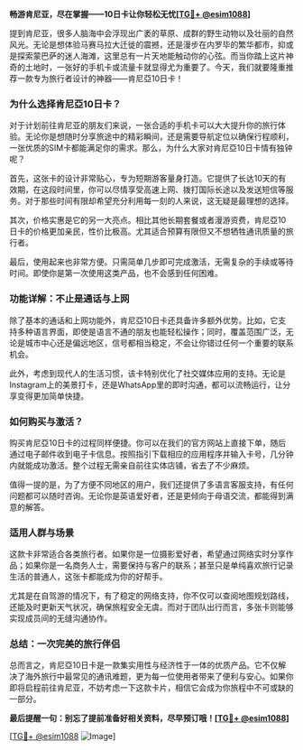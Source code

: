 **畅游肯尼亚，尽在掌握——10日卡让你轻松无忧[[TG💪+ @esim1088](https://t.me/s/esim1088)]**

提到肯尼亚，很多人脑海中会浮现出广袤的草原、成群的野生动物以及壮丽的自然风光。无论是想体验马赛马拉大迁徙的震撼，还是漫步在内罗毕的繁华都市，抑或是探索蒙巴萨的迷人海滩，这里总有一片天地能触动你的心弦。而当你踏上这片神奇的土地时，一张好的手机卡或流量卡就显得尤为重要了。今天，我们就要隆重推荐一款专为旅行者设计的神器——肯尼亞10日卡！

### **为什么选择肯尼亞10日卡？**

对于计划前往肯尼亚的朋友们来说，一张合适的手机卡可以大大提升你的旅行体验。无论你是想随时分享旅途中的精彩瞬间，还是需要导航定位以确保行程顺利，一张优质的SIM卡都能满足你的需求。那么，为什么大家对肯尼亞10日卡情有独钟呢？

首先，这张卡的设计非常贴心，专为短期游客量身打造。它提供了长达10天的有效期，在这段时间里，你可以尽情享受高速上网、拨打国际长途以及发送短信等服务。对于那些时间有限却希望充分利用每一刻的人来说，这无疑是最理想的选择。

其次，价格实惠是它的另一大亮点。相比其他长期套餐或者漫游资费，肯尼亞10日卡的价格更加亲民，性价比极高。尤其适合预算有限但又不想牺牲通讯质量的旅行者。

最后，使用起来也非常方便。只需简单几步即可完成激活，无需复杂的手续或等待时间。即使你是第一次使用这类产品，也不会感到任何困难。

### **功能详解：不止是通话与上网**

除了基本的通话和上网功能外，肯尼亞10日卡还具备许多额外优势。比如，它支持多种语言界面，即使是语言不通的朋友也能轻松操作；同时，覆盖范围广泛，无论是城市中心还是偏远地区，信号都相当稳定，不会让你错过任何一个重要的联系机会。

此外，考虑到现代人的生活习惯，该卡特别优化了社交媒体应用的支持。无论是Instagram上的美景打卡，还是WhatsApp里的即时沟通，都可以流畅运行，让分享变得更加简单快捷。

### **如何购买与激活？**

购买肯尼亞10日卡的过程同样便捷。你可以在我们的官方网站上直接下单，随后通过电子邮件收到电子卡信息。按照指引下载相应的应用程序并输入卡号，几分钟内就能成功激活。整个过程无需亲自前往实体店铺，省去了不少麻烦。

值得一提的是，为了方便不同地区的用户，我们还提供了多语言客服支持，有任何问题都可以随时咨询。无论你是英语爱好者，还是更倾向于母语交流，都能得到满意的解答。

### **适用人群与场景**

这款卡非常适合各类旅行者。如果你是一位摄影爱好者，希望通过网络实时分享作品；如果你是一名商务人士，需要保持与客户的联系；甚至只是单纯喜欢旅行记录生活的普通人，这张卡都能成为你的好帮手。

尤其是在自驾游的情况下，有了稳定的网络支持，你不仅可以查阅地图规划路线，还能及时更新天气状况，确保旅程安全无虞。而对于团队出行而言，多张卡则能够实现成员间的无缝沟通协作。

### **总结：一次完美的旅行伴侣**

总而言之，肯尼亞10日卡是一款集实用性与经济性于一体的优质产品。它不仅解决了海外旅行中最常见的通讯难题，更为每一位使用者带来了便利与安心。如果你即将启程前往肯尼亚，不妨考虑一下这款卡片，相信它会成为你旅程中不可或缺的一部分。

**最后提醒一句：别忘了提前准备好相关资料，尽早预订哦！[[TG💪+ @esim1088](https://t.me/s/esim1088)]**

[[TG💪+ @esim1088](https://t.me/s/esim1088) ![Image](https://i.postimg.cc/4NQfJmqS/Snipaste-2025-05-13-00-14-12.png)]